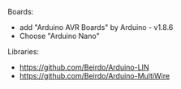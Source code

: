 Boards:
  - add "Arduino AVR Boards" by Arduino - v1.8.6
  - Choose "Arduino Nano"

Libraries:
  - https://github.com/Beirdo/Arduino-LIN
  - https://github.com/Beirdo/Arduino-MultiWire
